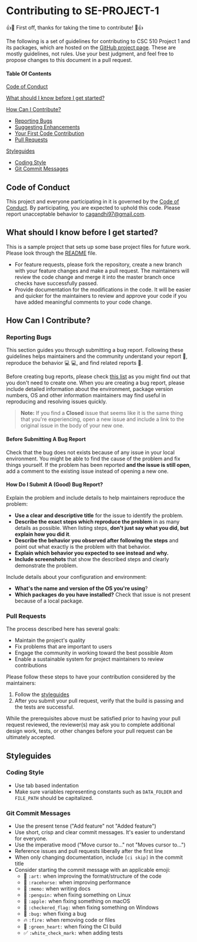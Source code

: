 # Contributing to SE-PROJECT-1

:+1::tada: First off, thanks for taking the time to contribute! :tada::+1:

The following is a set of guidelines for contributing to CSC 510 Project 1 and its packages, which are hosted on the [GitHub project page](https://github.com/oaaky/SE_Fall20_Project-1.git). These are mostly guidelines, not rules. Use your best judgment, and feel free to propose changes to this document in a pull request.

#### Table Of Contents

[Code of Conduct](#code-of-conduct)

[What should I know before I get started?](#what-should-i-know-before-i-get-started)

[How Can I Contribute?](#how-can-i-contribute)
  * [Reporting Bugs](#reporting-bugs)
  * [Suggesting Enhancements](#suggesting-enhancements)
  * [Your First Code Contribution](#your-first-code-contribution)
  * [Pull Requests](#pull-requests)

[Styleguides](#styleguides)
  * [Coding Style](#coding-style)
  * [Git Commit Messages](#git-commit-messages)

## Code of Conduct

This project and everyone participating in it is governed by the [Code of Conduct](CODE-OF-CONDUCT.md). By participating, you are expected to uphold this code. Please report unacceptable behavior to [cagandhi97@gmail.com](mailto:cagandhi97@gmail.com).

## What should I know before I get started?

This is a sample project that sets up some base project files for future work. Please look through the [README](README.md) file.

* For feature requests, please fork the repository, create a new branch with your feature changes and make a pull request. The maintainers will review the code change and merge it into the master branch once checks have successfully passed.
* Provide documentation for the modifications in the code. It will be easier and quicker for the maintainers to review and approve your code if you have added meaningful comments to your code change.

## How Can I Contribute?

### Reporting Bugs

This section guides you through submitting a bug report. Following these guidelines helps maintainers and the community understand your report :pencil:, reproduce the behavior :computer: :computer:, and find related reports :mag_right:.

Before creating bug reports, please check [this list](#before-submitting-a-bug-report) as you might find out that you don't need to create one. When you are creating a bug report, please include detailed information about the environment, package version numbers, OS and other information maintainers may find useful in reproducing and resolving issues quickly.

> **Note:** If you find a **Closed** issue that seems like it is the same thing that you're experiencing, open a new issue and include a link to the original issue in the body of your new one.

#### Before Submitting A Bug Report

Check that the bug does not exists because of any issue in your local environment. You might be able to find the cause of the problem and fix things yourself. If the problem has been reported **and the issue is still open**, add a comment to the existing issue instead of opening a new one.

#### How Do I Submit A (Good) Bug Report?

Explain the problem and include details to help maintainers reproduce the problem:

* **Use a clear and descriptive title** for the issue to identify the problem.
* **Describe the exact steps which reproduce the problem** in as many details as possible. When listing steps, **don't just say what you did, but explain how you did it**. 
* **Describe the behavior you observed after following the steps** and point out what exactly is the problem with that behavior.
* **Explain which behavior you expected to see instead and why.**
* **Include screenshots** that show the described steps and clearly demonstrate the problem.

Include details about your configuration and environment:

* **What's the name and version of the OS you're using**?
* **Which packages do you have installed?** Check that issue is not present because of a local package.

### Pull Requests

The process described here has several goals:

- Maintain the project's quality
- Fix problems that are important to users
- Engage the community in working toward the best possible Atom
- Enable a sustainable system for project maintainers to review contributions

Please follow these steps to have your contribution considered by the maintainers:

1. Follow the [styleguides](#styleguides)
2. After you submit your pull request, verify that the build is passing and the tests are successful.

While the prerequisites above must be satisfied prior to having your pull request reviewed, the reviewer(s) may ask you to complete additional design work, tests, or other changes before your pull request can be ultimately accepted.

## Styleguides

### Coding Style

* Use tab based indentation
* Make sure variables representing constants such as `DATA_FOLDER` and `FILE_PATH` should be capitalized.

### Git Commit Messages

* Use the present tense ("Add feature" not "Added feature")
* Use short, crisp and clear commit messages. It's easier to understand for everyone.
* Use the imperative mood ("Move cursor to..." not "Moves cursor to...")
* Reference issues and pull requests liberally after the first line
* When only changing documentation, include `[ci skip]` in the commit title
* Consider starting the commit message with an applicable emoji:
    * :art: `:art:` when improving the format/structure of the code
    * :racehorse: `:racehorse:` when improving performance
    * :memo: `:memo:` when writing docs
    * :penguin: `:penguin:` when fixing something on Linux
    * :apple: `:apple:` when fixing something on macOS
    * :checkered_flag: `:checkered_flag:` when fixing something on Windows
    * :bug: `:bug:` when fixing a bug
    * :fire: `:fire:` when removing code or files
    * :green_heart: `:green_heart:` when fixing the CI build
    * :white_check_mark: `:white_check_mark:` when adding tests
